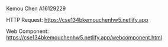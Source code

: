 Kemou Chen
A16129229

HTTP Request:
https://cse134bkemouchenhw5.netlify.app

Web Component:
https://cse134bkemouchenhw5.netlify.app/webcomponent.html